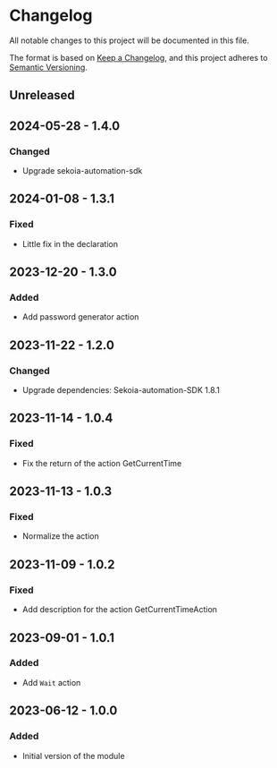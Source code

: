 # Changelog

All notable changes to this project will be documented in this file.

The format is based on [Keep a Changelog](https://keepachangelog.com/en/1.0.0/),
and this project adheres to [Semantic Versioning](https://semver.org/spec/v2.0.0.html).

## Unreleased

## 2024-05-28 - 1.4.0

### Changed

- Upgrade sekoia-automation-sdk

## 2024-01-08 - 1.3.1

### Fixed

- Little fix in the declaration 

## 2023-12-20 - 1.3.0

### Added

- Add password generator action

## 2023-11-22 - 1.2.0

### Changed

- Upgrade dependencies: Sekoia-automation-SDK 1.8.1

## 2023-11-14 - 1.0.4

### Fixed

- Fix the return of the action GetCurrentTime

## 2023-11-13 - 1.0.3

### Fixed

- Normalize the action

## 2023-11-09 - 1.0.2

### Fixed

- Add description for the action GetCurrentTimeAction

## 2023-09-01 - 1.0.1

### Added

- Add `Wait` action


## 2023-06-12 - 1.0.0

### Added

- Initial version of the module
